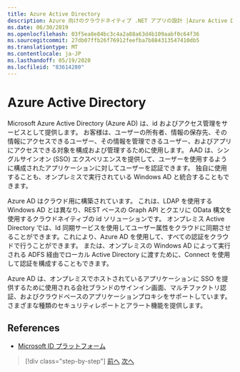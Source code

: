 ```yaml
---
title: Azure Active Directory
description: Azure 向けのクラウドネイティブ .NET アプリの設計 |Azure Active Directory
ms.date: 06/30/2019
ms.openlocfilehash: 03f5ea8e84bc3c4a2a88a63d4b109aabf0c64f36
ms.sourcegitcommit: 27db07ffb26f76912feefba7b884313547410db5
ms.translationtype: MT
ms.contentlocale: ja-JP
ms.lasthandoff: 05/19/2020
ms.locfileid: "83614280"
---
```

# <a name="azure-active-directory"></a>Azure Active Directory

Microsoft Azure Active Directory (Azure AD) は、id およびアクセス管理をサービスとして提供します。 お客様は、ユーザーの所有者、情報の保存先、その情報にアクセスできるユーザー、その情報を管理できるユーザー、およびアプリにアクセスできる対象を構成および管理するために使用します。 AAD は、シングルサインオン (SSO) エクスペリエンスを提供して、ユーザーを使用するように構成されたアプリケーションに対してユーザーを認証できます。 独自に使用することも、オンプレミスで実行されている Windows AD と統合することもできます。

Azure AD はクラウド用に構築されています。 これは、LDAP を使用する Windows AD とは異なり、REST ベースの Graph API とクエリに OData 構文を使用するクラウドネイティブの id ソリューションです。 オンプレミス Active Directory では、Id 同期サービスを使用してユーザー属性をクラウドに同期させることができます。これにより、Azure AD を使用して、すべての認証をクラウドで行うことができます。 または、オンプレミスの Windows AD によって実行される ADFS 経由でローカル Active Directory に渡すために、Connect を使用して認証を構成することもできます。

Azure AD は、オンプレミスでホストされているアプリケーションに SSO を提供するために使用される会社ブランドのサインイン画面、マルチファクトリ認証、およびクラウドベースのアプリケーションプロキシをサポートしています。 さまざまな種類のセキュリティレポートとアラート機能を提供します。

## <a name="references"></a>References

- [Microsoft ID プラットフォーム](https://docs.microsoft.com/azure/active-directory/develop/)

>[!div class="step-by-step"]
>[前へ](authentication-authorization.md)
>[次へ](identity-server.md)
